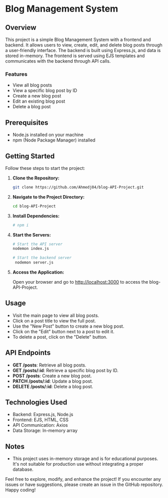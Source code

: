 # Blog Management System

## Overview

This project is a simple Blog Management System with a frontend and backend. It allows users to view, create, edit, and delete blog posts through a user-friendly interface. The backend is built using Express.js, and data is stored in-memory. The frontend is served using EJS templates and communicates with the backend through API calls.

### Features

- View all blog posts
- View a specific blog post by ID
- Create a new blog post
- Edit an existing blog post
- Delete a blog post

## Prerequisites

- Node.js installed on your machine
- npm (Node Package Manager) installed

## Getting Started

Follow these steps to start the project:

1. **Clone the Repository:**

    ```bash
    git clone https://github.com/Ahmedj04/blog-API-Project.git
    ```

2. **Navigate to the Project Directory:**

    ```bash
    cd blog-API-Project
    ```

3. **Install Dependencies:**

    ```bash
    # npm i
    ```

4. **Start the Servers:**

    ```bash
    # Start the API server
    nodemon index.js

    # Start the backend server
     nodemon server.js
    ```

5. **Access the Application:**

    Open your browser and go to [http://localhost:3000](http://localhost:3000) to access the blog-API-Project.

## Usage

- Visit the main page to view all blog posts.
- Click on a post title to view the full post.
- Use the "New Post" button to create a new blog post.
- Click on the "Edit" button next to a post to edit it.
- To delete a post, click on the "Delete" button.

## API Endpoints

- **GET /posts**: Retrieve all blog posts.
- **GET /posts/:id**: Retrieve a specific blog post by ID.
- **POST /posts**: Create a new blog post.
- **PATCH /posts/:id**: Update a blog post.
- **DELETE /posts/:id**: Delete a blog post.

## Technologies Used

- Backend: Express.js, Node.js
- Frontend: EJS, HTML, CSS
- API Communication: Axios
- Data Storage: In-memory array

## Notes

- This project uses in-memory storage and is for educational purposes. It's not suitable for production use without integrating a proper database.

Feel free to explore, modify, and enhance the project! If you encounter any issues or have suggestions, please create an issue in the GitHub repository. Happy coding!
